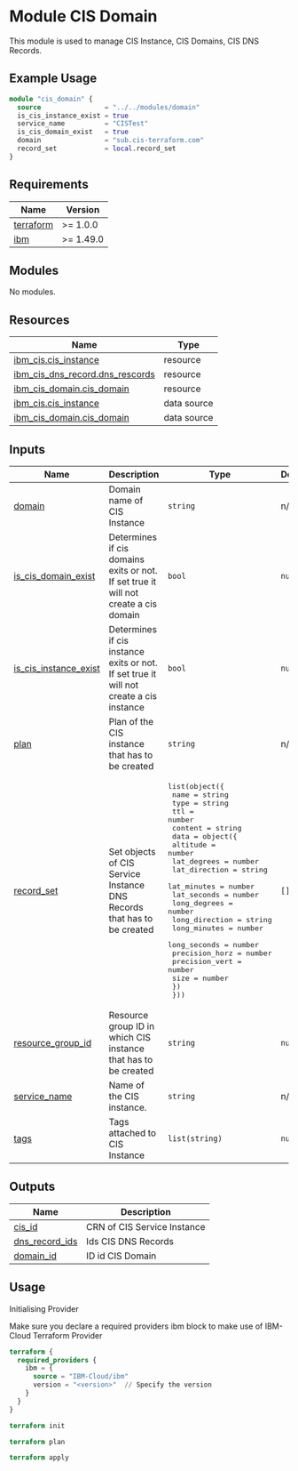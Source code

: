 # Module CIS Domain

This module is used to manage CIS Instance, CIS Domains, CIS DNS Records.

## Example Usage

```terraform
module "cis_domain" {
  source                = "../../modules/domain"
  is_cis_instance_exist = true
  service_name          = "CISTest"
  is_cis_domain_exist   = true
  domain                = "sub.cis-terraform.com"
  record_set            = local.record_set
}

```

<!-- BEGINNING OF PRE-COMMIT-TERRAFORM DOCS HOOK -->
## Requirements

| Name | Version |
|------|---------|
| <a name="requirement_terraform"></a> [terraform](#requirement\_terraform) | >= 1.0.0 |
| <a name="requirement_ibm"></a> [ibm](#requirement\_ibm) | >= 1.49.0 |

## Modules

No modules.

## Resources

| Name | Type |
|------|------|
| [ibm_cis.cis_instance](https://registry.terraform.io/providers/IBM-Cloud/ibm/latest/docs/resources/cis) | resource |
| [ibm_cis_dns_record.dns_rescords](https://registry.terraform.io/providers/IBM-Cloud/ibm/latest/docs/resources/cis_dns_record) | resource |
| [ibm_cis_domain.cis_domain](https://registry.terraform.io/providers/IBM-Cloud/ibm/latest/docs/resources/cis_domain) | resource |
| [ibm_cis.cis_instance](https://registry.terraform.io/providers/IBM-Cloud/ibm/latest/docs/data-sources/cis) | data source |
| [ibm_cis_domain.cis_domain](https://registry.terraform.io/providers/IBM-Cloud/ibm/latest/docs/data-sources/cis_domain) | data source |

## Inputs

| Name | Description | Type | Default | Required |
|------|-------------|------|---------|:--------:|
| <a name="input_domain"></a> [domain](#input\_domain) | Domain name of CIS Instance | `string` | n/a | yes |
| <a name="input_is_cis_domain_exist"></a> [is\_cis\_domain\_exist](#input\_is\_cis\_domain\_exist) | Determines if cis domains exits or not. If set true it will not create a cis domain | `bool` | `null` | no |
| <a name="input_is_cis_instance_exist"></a> [is\_cis\_instance\_exist](#input\_is\_cis\_instance\_exist) | Determines if cis instance exits or not. If set true it will not create a cis instance | `bool` | `null` | no |
| <a name="input_plan"></a> [plan](#input\_plan) | Plan of the CIS instance that has to be created | `string` | n/a | yes |
| <a name="input_record_set"></a> [record\_set](#input\_record\_set) | Set objects of CIS Service Instance DNS Records that has to be created | <pre>list(object({<br>    name    = string<br>    type    = string<br>    ttl     = number<br>    content = string<br>    data = object({<br>      altitude       = number<br>      lat_degrees    = number<br>      lat_direction  = string<br>      lat_minutes    = number<br>      lat_seconds    = number<br>      long_degrees   = number<br>      long_direction = string<br>      long_minutes   = number<br>      long_seconds   = number<br>      precision_horz = number<br>      precision_vert = number<br>      size           = number<br>    })<br>  }))</pre> | `[]` | no |
| <a name="input_resource_group_id"></a> [resource\_group\_id](#input\_resource\_group\_id) | Resource group ID in which CIS instance that has to be created | `string` | `null` | no |
| <a name="input_service_name"></a> [service\_name](#input\_service\_name) | Name of the CIS instance. | `string` | n/a | yes |
| <a name="input_tags"></a> [tags](#input\_tags) | Tags attached to CIS Instance | `list(string)` | `null` | no |

## Outputs

| Name | Description |
|------|-------------|
| <a name="output_cis_id"></a> [cis\_id](#output\_cis\_id) | CRN of CIS Service Instance |
| <a name="output_dns_record_ids"></a> [dns\_record\_ids](#output\_dns\_record\_ids) | Ids CIS DNS Records |
| <a name="output_domain_id"></a> [domain\_id](#output\_domain\_id) | ID id CIS Domain |
<!-- END OF PRE-COMMIT-TERRAFORM DOCS HOOK -->

## Usage

Initialising Provider

Make sure you declare a required providers ibm block to make use of IBM-Cloud Terraform Provider

```terraform
terraform {
  required_providers {
    ibm = {
      source = "IBM-Cloud/ibm"
      version = "<version>"  // Specify the version
    }
  }
}
```

```terraform
terraform init
```

```terraform
terraform plan
```

```terraform
terraform apply
```

